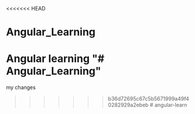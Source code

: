 <<<<<<< HEAD
# Angular_Learning
Angular learning
"# Angular_Learning" 
=======
my changes
>>>>>>> b36d72695c67c5b5671999a49f40282929a2ebeb
#   a n g u l a r - l e a r n  
 